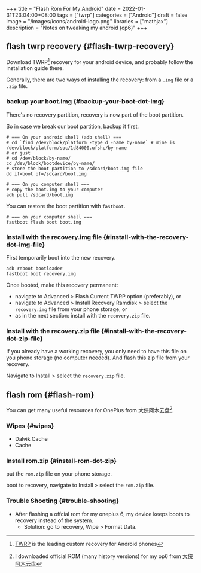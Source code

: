 +++
title = "Flash Rom For My Android"
date = 2022-01-31T23:04:00+08:00
tags = ["twrp"]
categories = ["Android"]
draft = false
image = "/images/icons/android-logo.png"
libraries = ["mathjax"]
description = "Notes on tweaking my android (op6)"
+++

## flash twrp recovery {#flash-twrp-recovery}

Download TWRP[^fn:1] recovery for your android device, and probably follow the installation guide there.

Generally, there are two ways of installing the recovery: from a  `.img` file or a `.zip` file.


### backup your boot.img {#backup-your-boot-dot-img}

There's no recovery partition, recovery is now part of the boot partition.

So in case we break our boot partition, backup it first.

```shell
# === On your android shell (adb shell) ===
# cd `find /dev/block/platform -type d -name by-name` # mine is /dev/block/platform/soc/1d84000.ufshc/by-name
# or just
# cd /dev/block/by-name/
cd /dev/block/bootdevice/by-name/
# store the boot partition to /sdcard/boot.img file
dd if=boot of=/sdcard/boot.img

# === On you computer shell ===
# copy the boot.img to your computer
adb pull /sdcard/boot.img
```

You can restore the boot partition with `fastboot`.

```shell
# === on your computer shell ===
fastboot flash boot boot.img
```


### Install with the recovery.img file {#install-with-the-recovery-dot-img-file}

First temporarily boot into the new recovery.

```shell
adb reboot bootloader
fastboot boot recovery.img
```

Once booted, make this recovery permanent:

-   navigate to Advanced &gt; Flash Current TWRP option (preferably), or
-   navigate to Advanced &gt; Install Recovery Ramdisk &gt; select the `recovery.img` file from your phone storage, or
-   as in the next section: install with the `recovery.zip` file.


### Install with the recovery.zip file {#install-with-the-recovery-dot-zip-file}

If you already have a working recovery, you only need to have this file on you phone storage (no computer needed). And flash this zip file from your recovery.

Navigate to Install &gt; select the `recovery.zip` file.


## flash rom {#flash-rom}

You can get many useful resources for OnePlus from 大侠阿木云盘[^fn:2].


### Wipes {#wipes}

-   Dalvik Cache
-   Cache


### Install rom.zip {#install-rom-dot-zip}

put the `rom.zip` file on your phone storage.

boot to recovery, navigate to Install &gt; select the `rom.zip` file.


### Trouble Shooting {#trouble-shooting}

-   After flashing a offcial rom for my oneplus 6, my device keeps boots to recovery instead of the system.
    -   Solution: go to recovery, Wipe &gt; Format Data.

[^fn:1]: [TWRP](https://twrp.me/) is the leading custom recovery for Android phones
[^fn:2]: I downloaded official ROM (many history versions) for my op6 from [大侠阿木云盘](https://yun.daxiaamu.com/)